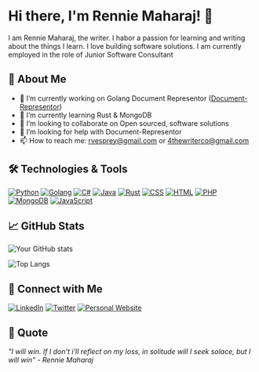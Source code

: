 # Hi there, I'm Rennie Maharaj! 👋

I am Rennie Maharaj, the writer. I habor a passion for learning and writing about the things I learn. I love building software solutions. I am currently employed in the role of Junior Software Consultant

## 🚀 About Me

- 🔭 I’m currently working on Golang Document Representor ([Document-Representor](https://github.com/renniemaharaj/Document-Representor))
- 🌱 I’m currently learning Rust & MongoDB
- 👯 I’m looking to collaborate on Open sourced, software solutions
- 🤔 I’m looking for help with Document-Representor
- 📫 How to reach me: rvesprey@gmail.com or 4thewriterco@gmail.com

## 🛠️ Technologies & Tools

[![Python](https://img.shields.io/badge/python-3.11-blue?style=flat&logo=python)](https://www.python.org/)
[![Golang](https://img.shields.io/badge/go-1.21-green?style=flat&logo=go)](https://go.dev/)
[![C#](https://img.shields.io/badge/c%23-11.0-orange?style=flat&logo=C%23)](https://dotnet.microsoft.com/)
[![Java](https://img.shields.io/badge/java-17-brightgreen?style=flat&logo=java)](https://www.oracle.com/java/)
[![Rust](https://img.shields.io/badge/rust-1.74-purple?style=flat&logo=rust)](https://www.rust-lang.org/)
[![CSS](https://img.shields.io/badge/css-latest-blueviolet?style=flat&logo=css3)](https://developer.mozilla.org/en-US/docs/Web/CSS)
[![HTML](https://img.shields.io/badge/html-5.4-yellow?style=flat&logo=html5)](https://developer.mozilla.org/en-US/docs/Web/HTML)
[![PHP](https://img.shields.io/badge/php-8.2-violet?style=flat&logo=php)](https://www.php.net/)
[![MongoDB](https://img.shields.io/badge/mongodb-6.1-darkgreen?style=flat&logo=mongodb)](https://www.mongodb.com/)
[![JavaScript](https://img.shields.io/badge/-JavaScript-333333?style=flat&logo=javascript)](https://www.javascript.com/)

## 📈 GitHub Stats

![Your GitHub stats](https://github-readme-stats.vercel.app/api?username=renniemaharaj&show_icons=true&hide_border=true&theme=radical)

![Top Langs](https://github-readme-stats.vercel.app/api/top-langs/?username=renniemaharaj&layout=compact&theme=radical&hide_border=true)

## 🔗 Connect with Me

[![LinkedIn](https://img.shields.io/badge/-LinkedIn-333333?style=flat&logo=linkedin)](https://linkedin.com/in/renniemaharaj)
[![Twitter](https://img.shields.io/badge/-Twitter-333333?style=flat&logo=twitter)](https://twitter.com/irenniemaharaj)
[![Personal Website](https://img.shields.io/badge/-Website-333333?style=flat&logo=google-chrome)](https://thewriterco.com)

<!--## 💼 Featured Projects

### [Project 1](project link)
**Description:** A brief description of Project 1 and what it does.

**Technologies Used:** JavaScript, HTML, CSS

### [Project 2](project link)
**Description:** A brief description of Project 2 and what it does.

**Technologies Used:** Python, Flask, SQLAlchemy

### [Project 3](project link)
**Description:** A brief description of Project 3 and what it does.

**Technologies Used:** Node.js, Express, MongoDB

## 📜 Blog Posts

- [Post Title 1](blog link)
- [Post Title 2](blog link)
- [Post Title 3](blog link)

## 🏆 Achievements

- Achievement 1
- Achievement 2
- Achievement 3-->

<!--## 🎓 Education

- **[Your Degree]** in [Your Field] from [Your University] (Year)

## 📅 Recent Activity-->

<!--START_SECTION:activity
1. ❗️ Closed issue [#1](https://github.com/yourusername/reponame/issues/1) in [renniemaharaj/reponame](https://github.com/yourusername/reponame)
2. 🎉 Merged PR [#2](https://github.com/yourusername/reponame/pull/2) in [renniemaharaj/reponame](https://github.com/yourusername/reponame)
3. 💪 Opened PR [#3](https://github.com/yourusername/reponame/pull/3) in [renniemaharaj/reponame](https://github.com/yourusername/reponame)
<!--END_SECTION:activity-->

## 💬 Quote

*"I will win. If I don't i'll reflect on my loss, in solitude will I seek solace, but I will win" - Rennie Maharaj*

<!--
**yourusername/yourusername** is a ✨ _special_ ✨ repository because its `README.md` (this file) appears on your GitHub profile.
You can click the Preview link to take a look at your changes.
-->
